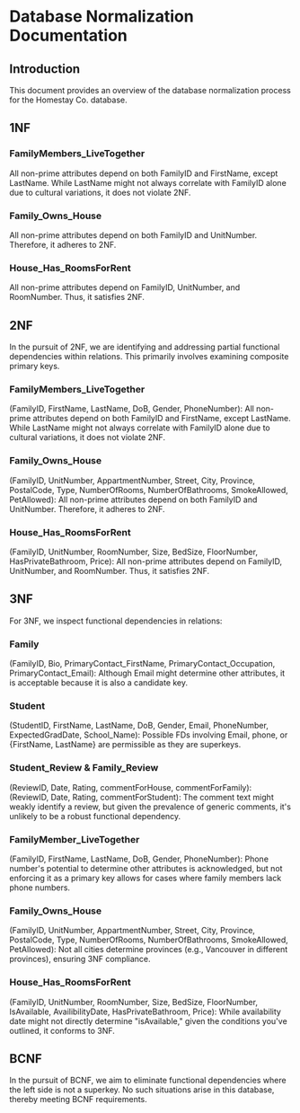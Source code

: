 # Database Normalization Documentation

## Introduction

This document provides an overview of the database normalization process for the Homestay Co. database.

## 1NF

### FamilyMembers_LiveTogether

All non-prime attributes depend on both FamilyID and FirstName, except LastName. While LastName might not always correlate with FamilyID alone due to cultural variations, it does not violate 2NF.

### Family_Owns_House

All non-prime attributes depend on both FamilyID and UnitNumber. Therefore, it adheres to 2NF.

### House_Has_RoomsForRent

All non-prime attributes depend on FamilyID, UnitNumber, and RoomNumber. Thus, it satisfies 2NF.

## 2NF

In the pursuit of 2NF, we are identifying and addressing partial functional dependencies within relations. This primarily involves examining composite primary keys.

### FamilyMembers_LiveTogether

(FamilyID, FirstName, LastName, DoB, Gender, PhoneNumber):
All non-prime attributes depend on both FamilyID and FirstName, except LastName. While LastName might not always correlate with FamilyID alone due to cultural variations, it does not violate 2NF.

### Family_Owns_House

(FamilyID, UnitNumber, AppartmentNumber, Street, City, Province, PostalCode, Type, NumberOfRooms, NumberOfBathrooms, SmokeAllowed, PetAllowed):
All non-prime attributes depend on both FamilyID and UnitNumber. Therefore, it adheres to 2NF.

### House_Has_RoomsForRent

(FamilyID, UnitNumber, RoomNumber, Size, BedSize, FloorNumber, HasPrivateBathroom, Price):
All non-prime attributes depend on FamilyID, UnitNumber, and RoomNumber. Thus, it satisfies 2NF.

## 3NF

For 3NF, we inspect functional dependencies in relations:

### Family

(FamilyID, Bio, PrimaryContact_FirstName, PrimaryContact_Occupation, PrimaryContact_Email):
Although Email might determine other attributes, it is acceptable because it is also a candidate key.

### Student

(StudentID, FirstName, LastName, DoB, Gender, Email, PhoneNumber, ExpectedGradDate, School_Name):
Possible FDs involving Email, phone, or {FirstName, LastName} are permissible as they are superkeys.

### Student_Review & Family_Review

(ReviewID, Date, Rating, commentForHouse, commentForFamily):
(ReviewID, Date, Rating, commentForStudent):
The comment text might weakly identify a review, but given the prevalence of generic comments, it's unlikely to be a robust functional dependency.

### FamilyMember_LiveTogether

(FamilyID, FirstName, LastName, DoB, Gender, PhoneNumber):
Phone number's potential to determine other attributes is acknowledged, but not enforcing it as a primary key allows for cases where family members lack phone numbers.

### Family_Owns_House

(FamilyID, UnitNumber, AppartmentNumber, Street, City, Province, PostalCode, Type, NumberOfRooms, NumberOfBathrooms, SmokeAllowed, PetAllowed):
Not all cities determine provinces (e.g., Vancouver in different provinces), ensuring 3NF compliance.

### House_Has_RoomsForRent

(FamilyID, UnitNumber, RoomNumber, Size, BedSize, FloorNumber, IsAvailable, AvailibilityDate, HasPrivateBathroom, Price):
While availability date might not directly determine "isAvailable," given the conditions you've outlined, it conforms to 3NF.

## BCNF

In the pursuit of BCNF, we aim to eliminate functional dependencies where the left side is not a superkey. No such situations arise in this database, thereby meeting BCNF requirements.
